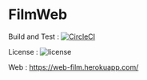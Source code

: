 # FilmWeb

Build and Test : [![CircleCI](https://circleci.com/gh/trungngotdt/WebFilm/tree/master.svg?style=svg)](https://circleci.com/gh/trungngotdt/WebFilm/tree/master)


License : ![license](https://img.shields.io/github/license/trungngotdt/FilmWeb.svg)


Web : https://web-film.herokuapp.com/
